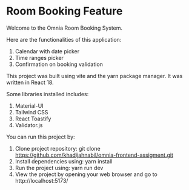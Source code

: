 # Room Booking Feature

Welcome to the Omnia Room Booking System.

Here are the functionalities of this application:

1. Calendar with date picker
2. Time ranges picker
3. Confirmation on booking validation

This project was built using vite and the yarn package manager. It was written in React 18.

Some libraries installed includes:

1. Material-UI
2. Tailwind CSS
3. React Toastify
4. Validator.js

You can run this project by:

1. Clone project repository: git clone https://github.com/khadijahnabil/omnia-frontend-assigment.git
2. Install dependencies using: yarn install
3. Run the project using: yarn run dev
4. View the project by opening your web browser and go to http://localhost:5173/
